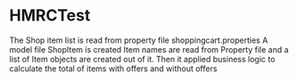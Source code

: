 # HMRCTest

The Shop item list is read from property file shoppingcart.properties
A model file ShopItem is created
Item names are read from Property file and a list of Item objects are created out of it.
Then it applied business logic to calculate the total of items with offers and without offers